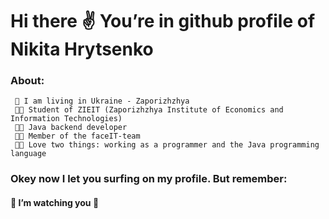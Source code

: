 # Hi there ✌ You’re in github profile of Nikita Hrytsenko

### About:
```
 🌆 I am living in Ukraine - Zaporizhzhya
 🧑‍🎓 Student of ZIEIT (Zaporizhzhya Institute of Economics and Information Technologies)
 🧑‍💻 Java backend developer
 🧑‍💼 Member of the faceIT-team
 🧡🤎 Love two things: working as a programmer and the Java programming language
```
### Okey now I let you surfing on my profile. But remember:
 #### 👀 I’m watching you 👀

<!--
**iNikitaGricenko/iNikitaGricenko** is a ✨ _special_ ✨ repository because its `README.md` (this file) appears on your GitHub profile.

Here are some ideas to get you started:

- 🔭 I’m currently working on ...
- 🌱 I’m currently learning ...
- 👯 I’m looking to collaborate on ...
- 🤔 I’m looking for help with ...
- 💬 Ask me about ...
- 📫 How to reach me: ...
- 😄 Pronouns: ...
- ⚡ Fun fact: ...
-->
